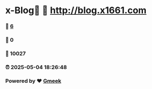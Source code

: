 # x-Blog🍃 :link: http://blog.x1661.com 
### :page_facing_up: [6](http://blog.x1661.com/tag.html) 
### :speech_balloon: 0 
### :hibiscus: 10027 
### :alarm_clock: 2025-05-04 18:26:48 
### Powered by :heart: [Gmeek](https://github.com/Meekdai/Gmeek)
